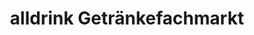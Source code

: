 ---
title: "alldrink Getränkefachmarkt"
url: /glashuetten/alldrink-getraenkefachmarkt/
shop: Getränke
---